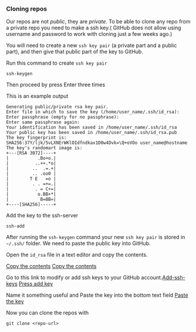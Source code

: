 ### Cloning repos

Our repos are not *public*, they are *private*. To be able to clone any repo from a private repo you need to make a ssh key.( GitHub does not allow using username and password to work with cloning just a few weeks ago.)

You will need to create a new `ssh key pair` (a private part and a public part), and then give that public part of the key to GitHub.


Run this command to create `ssh key pair`
```
ssh-keygen
```

Then proceed by press Enter three times

This is an example output
```
Generating public/private rsa key pair.
Enter file in which to save the key (/home/user_name/.ssh/id_rsa):
Enter passphrase (empty for no passphrase):
Enter same passphrase again:
Your identification has been saved in /home/user_name/.ssh/id_rsa
Your public key has been saved in /home/user_name/.ssh/id_rsa.pub
The key fingerprint is:
SHA256:37Y/ljk/5vLXNErWKlOIdfndkax1D0w4Dvk=\Q+oVOo user_name@hostname
The key's randomart image is:
+---[RSA 3072]----+
|           .Bo+o.|
|          ..++.*o|
|         ..  .=.+|
|         .. .oo0 |
|        T E   =o |
|         . . =+=.|
|          . = C+=|
|           o.BB+*|
|            B=BB=|
+----[SHA256]-----+
```

Add the key to the ssh-server
```
ssh-add
```
After running the `ssh-keygen` command your new `ssh key pair` is stored in `~/.ssh/` folder. We need to paste the public key into GitHub.

Open the `id_rsa` file in a text editor and copy the contents.

[Copy the contents](https://imgur.com/a/thfXFBQ)
[Copy the contents](https://imgur.com/a/AlOzRvu)

Go to this link to modify or add ssh keys to your GitHub account.[Add-ssh-keys](https://github.com/settings/keys)
[Press add key](https://imgur.com/a/olQPAsZ)

Name it something useful and
Paste the key into the bottom text field
[Paste the key](https://imgur.com/a/x2j5omm)

Now you can clone the repos with

```
git clone <repo-url>
```
